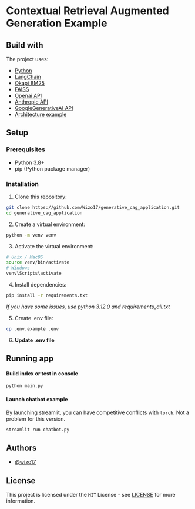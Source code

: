 # Contextual Retrieval Augmented Generation Example


## Build with

The project uses:
* [Python](https://www.python.org/)
* [LangChain](https://www.langchain.com/)
* [Okapi BM25](https://fr.wikipedia.org/wiki/Okapi_BM25)
* [FAISS](https://github.com/facebookresearch/faiss)
* [Openai API](https://platform.openai.com/)
* [Anthropic API](https://console.anthropic.com/)
* [GoogleGenerativeAI API](https://aistudio.google.com/)
* [Architecture example](https://www.anthropic.com/news/contextual-retrieval)


## Setup

### Prerequisites
- Python 3.8+
- pip (Python package manager)


### Installation

1. Clone this repository:
```bash
git clone https://github.com/Wizo17/generative_cag_application.git
cd generative_cag_application
```

2. Create a virtual environment:
```bash
python -m venv venv
```

3. Activate the virtual environment:
```bash
# Unix / MacOS
source venv/bin/activate
# Windows
venv\Scripts\activate
```

4. Install dependencies:
```bash
pip install -r requirements.txt
```
<em>If you have some issues, use python 3.12.0 and requirements_all.txt</em>


5. Create .env file:
```bash
cp .env.example .env
```

6. **Update .env file**


## Running app

#### Build index or test in console
```bash
python main.py
```

#### Launch chatbot example
By launching streamlit, you can have competitive conflicts with `torch`. Not a problem for this version.
```bash
streamlit run chatbot.py
```


## Authors

* [@wizo17](https://github.com/Wizo17)

## License

This project is licensed under the ``MIT`` License - see [LICENSE](LICENSE.md) for more information.
